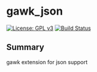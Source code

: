 gawk_json
=========

[![License: GPL v3](https://img.shields.io/badge/License-GPLv3-blue.svg)](https://raw.githubusercontent.com/lean-delivery/gawk_json/master/LICENSE)
[![Build Status](https://travis-ci.org/lean-delivery/gawk_json.svg?branch=master)](https://travis-ci.org/lean-delivery/gawk_json)

Summary
-------
gawk extension for json support
